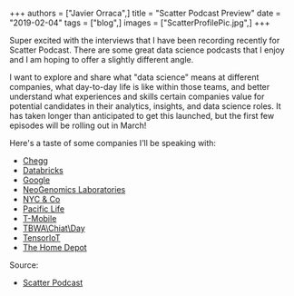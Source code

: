 +++
authors = ["Javier Orraca",]
title = "Scatter Podcast Preview"
date = "2019-02-04"
tags = ["blog",]
images = ["ScatterProfilePic.jpg",]
+++

Super excited with the interviews that I have been recording recently for Scatter Podcast. There are some great data science podcasts that I enjoy and I am hoping to offer a slightly different angle.
<!--more-->
I want to explore and share what "data science" means at different companies, what day-to-day life is like within those teams, and better understand what experiences and skills certain companies value for potential candidates in their analytics, insights, and data science roles. It has taken longer than anticipated to get this launched, but the first few episodes will be rolling out in March!

Here's a taste of some companies I’ll be speaking with:

* [Chegg](https://www.chegg.com/)
* [Databricks](https://databricks.com/)
* [Google](https://ai.google/)
* [NeoGenomics Laboratories](https://neogenomics.com/)
* [NYC & Co](https://www.nycgo.com/)
* [Pacific Life](https://www.pacificlife.com/)
* [T-Mobile](https://www.t-mobile.com/)
* [TBWA\Chiat\Day](http://tbwachiatdayla.com/)
* [TensorIoT](http://www.tensoriot.com/)
* [The Home Depot](https://www.homedepot.com/)

Source:

* [Scatter Podcast](https://javorraca.github.io/Home/pages/podcast.html)